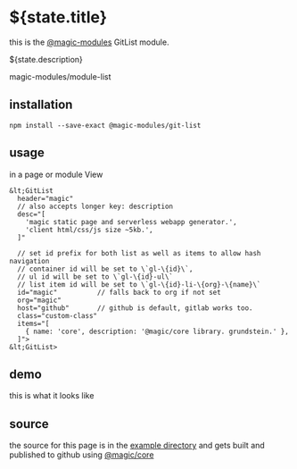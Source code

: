 # ${state.title}

this is the
[@magic-modules](https://github.com/magic-modules)
GitList module.

${state.description}

<GitBadges>magic-modules/module-list</GitBadges>

## installation

`npm install --save-exact @magic-modules/git-list`

## usage

in a page or module View

```
&lt;GitList
  header="magic"
  // also accepts longer key: description
  desc="[
    'magic static page and serverless webapp generator.',
    'client html/css/js size ~5kb.',
  ]"

  // set id prefix for both list as well as items to allow hash navigation
  // container id will be set to \`gl-\{id}\`,
  // ul id will be set to \`gl-\{id}-ul\`
  // list item id will be set to \`gl-\{id}-li-\{org}-\{name}\`
  id="magic"          // falls back to org if not set
  org="magic"
  host="github"       // github is default, gitlab works too.
  class="custom-class"
  items="[
    { name: 'core', description: '@magic/core library. grundstein.' },
  ]">
&lt;GitList>
```

## demo

this is what it looks like

<GitList
  id="gl-magic"
  header="magic"
  org="magic"
  description="static and serverless webapp generator. client html/css/js size ~5kb."
  class="custom-class"
  items="[{ name: 'core', description: '@magic/core library. grundstein.' }]">
</GitList>

## source

the source for this page is in the
[example directory](https://github.com/magic-modules/module-list/tree/master/example)
and gets built and published to github using
[@magic/core](https://github.com/magic/core)


